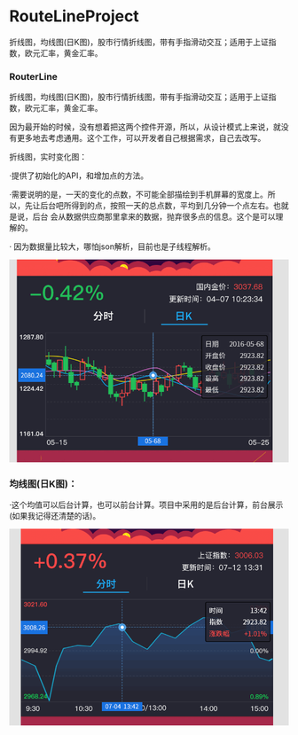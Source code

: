 # RouteLineProject
折线图，均线图(日K图)，股市行情折线图，带有手指滑动交互；适用于上证指数，欧元汇率，黄金汇率。


###  RouterLine

折线图，均线图(日K图)，股市行情折线图，带有手指滑动交互；适用于上证指数，欧元汇率，黄金汇率。

因为最开始的时候，没有想着把这两个控件开源，所以，从设计模式上来说，就没有更多地去考虑通用。这个工作，可以开发者自己根据需求，自己去改写。

折线图，实时变化图：

·提供了初始化的API，和增加点的方法。

·需要说明的是，一天的变化的点数，不可能全部描绘到手机屏幕的宽度上。所以，先让后台吧所得到的点，按照一天的总点数，平均到几分钟一个点左右。也就是说，后台 会从数据供应商那里拿来的数据，抛弃很多点的信息。这个是可以理解的。

· 因为数据量比较大，哪怕json解析，目前也是子线程解析。





![折线图](https://github.com/HDHunter/RouteLineProject/blob/master/imgs/ScreenShot00027.png)



### 均线图(日K图)：

·这个均值可以后台计算，也可以前台计算。项目中采用的是后台计算，前台展示(如果我记得还清楚的话)。





![均线图](https://github.com/HDHunter/RouteLineProject/blob/master/imgs/ScreenShot00028.png)
